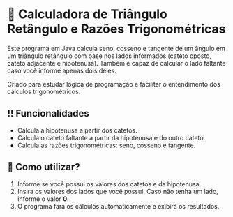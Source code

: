 # 🧮 Calculadora de Triângulo Retângulo e Razões Trigonométricas
Este programa em Java calcula seno, cosseno e tangente de um ângulo em um triângulo retângulo com base nos lados informados (cateto oposto, cateto adjacente e hipotenusa). Também é capaz de calcular o lado faltante caso você informe apenas dois deles.

Criado para estudar lógica de programação e facilitar o entendimento dos cálculos trigonométricos.

## ‼️ Funcionalidades
- Calcula a hipotenusa a partir dos catetos.
- Calcula o cateto faltante a partir da hipotenusa e do outro cateto.
- Calcula as razões trigonométricas: seno, cosseno e tangente.

## 🤔 Como utilizar?
1. Informe se você possui os valores dos catetos e da hipotenusa.
2. Insira os valores dos lados que você possui. Caso não tenha um lado, informe o valor **0**.
3. O programa fará os cálculos automaticamente e exibirá os resultados.
